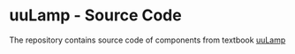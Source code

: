 # uuLamp - Source Code

The repository contains source code of components from textbook [uuLamp](https://uuapp.plus4u.net/uu-bookkit-maing01/f64b2a2561c240288e9d0912794a6272)
